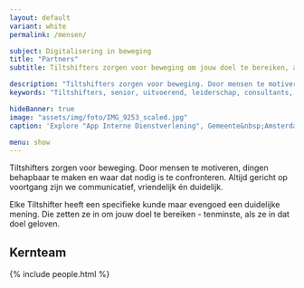 ```yaml
---
layout: default
variant: white
permalink: /mensen/

subject: Digitalisering in beweging
title: "Partners"
subtitle: Tiltshifters zorgen voor beweging om jouw doel te bereiken, als ze er in geloven tenminste.

description: "Tiltshifters zorgen voor beweging. Door mensen te motiveren, dingen behapbaar te maken en waar dat nodig is te confronteren. Altijd gericht op voortgang zijn we communicatief, vriendelijk én duidelijk. Elke Tiltshifter heeft een specifieke kunde maar evengoed een duidelijke mening. Die zetten ze in om jouw doel te bereiken - tenminste, als ze in dat doel geloven."
keywords: "Tiltshifters, senior, uitvoerend, leiderschap, consultants, partners, mensen, peeps, innovatie, interventie, vacature"

hideBanner: true
image: "assets/img/foto/IMG_9253_scaled.jpg"
caption: 'Explore "App Interne Dienstverlening", Gemeente&nbsp;Amsterdam'

menu: show
---
```

Tiltshifters zorgen voor beweging. Door mensen te motiveren, dingen behapbaar te maken en waar dat nodig is te confronteren. Altijd gericht op voortgang zijn we communicatief, vriendelijk én duidelijk.

Elke Tiltshifter heeft een specifieke kunde maar evengoed een duidelijke mening. Die zetten ze in om jouw doel te bereiken - tenminste, als ze in dat doel geloven.

## Kernteam

{% include people.html %}

